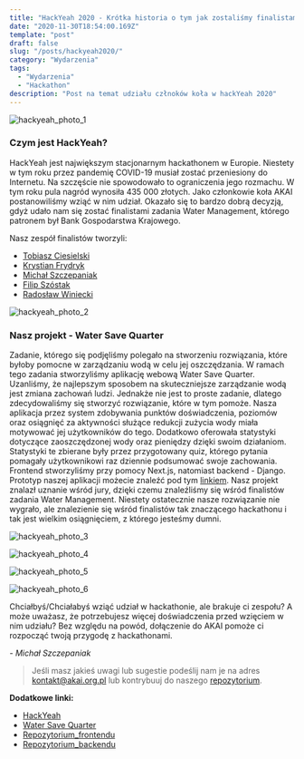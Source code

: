 ```yaml
---
title: "HackYeah 2020 - Krótka historia o tym jak zostaliśmy finalistami"
date: "2020-11-30T18:54:00.169Z"
template: "post"
draft: false
slug: "/posts/hackyeah2020/"
category: "Wydarzenia"
tags:
  - "Wydarzenia"
  - "Hackathon"
description: "Post na temat udziału człnoków koła w hackYeah 2020"
---
```


![hackyeah_photo_1](/media/hackyeah-logo.jpg)
### Czym jest HackYeah?
HackYeah jest największym stacjonarnym hackathonem w Europie. 
Niestety w tym roku przez pandemię COVID-19 musiał zostać przeniesiony do Internetu.
Na szczęście nie spowodowało to ograniczenia jego rozmachu. W tym roku pula nagród wynosiła 435 000 złotych.
Jako członkowie koła AKAI postanowiliśmy wziąć w nim udział. Okazało się to bardzo dobrą decyzją,
gdyż udało nam się zostać finalistami zadania Water Management, którego patronem był Bank Gospodarstwa Krajowego.

Nasz zespół finalistów tworzyli:
- [Tobiasz Ciesielski](https://github.com/tobiaszciesielski)
- [Krystian Frydryk](https://github.com/krychaxp)
- [Michał Szczepaniak](https://github.com/Szczepaniak-M)
- [Filip Szóstak](https://github.com/Cheriit)
- [Radosław Winiecki](https://github.com/radswn)


![hackyeah_photo_2](/media/hackyeah-result.PNG)
### Nasz projekt - Water Save Quarter
Zadanie, którego się podjęliśmy polegało na stworzeniu rozwiązania, które byłoby pomocne w zarządzaniu wodą w celu jej oszczędzania. 
W ramach tego zadania stworzyliśmy aplikację webową Water Save Quarter. Uzanliśmy, że najlepszym sposobem na skuteczniejsze zarządzanie wodą
jest zmiana zachowań ludzi. Jednakże nie jest to proste zadanie, dlatego zdecydowaliśmy się stworzyć rozwiązanie,
które w tym pomoże. Nasza aplikacja przez system zdobywania punktów doświadczenia, poziomów oraz osiągnięć za aktywności
służące redukcji zużycia wody miała motywować jej użytkowników do tego. Dodatkowo oferowała statystyki dotyczące zaoszczędzonej wody
oraz pieniędzy dzięki swoim działaniom. Statystyki te zbierane były przez przygotowany quiz, którego pytania pomagały użytkownikowi
raz dziennie podsumować swoje zachowania. Frontend stworzyliśmy przy pomocy Next.js, natomiast backend - Django. 
Prototyp naszej aplikacji możecie znaleźć pod tym [linkiem](https://swq.netlify.app/). 
Nasz projekt znalazł uznanie wśród jury, dzięki czemu znaleźliśmy się wśród finalistów zadania Water Management.
Niestety ostatecznie nasze rozwiązanie nie wygrało, ale znalezienie się wśród finalistów tak znaczącego hackathonu 
i tak jest wielkim osiągnięciem, z którego jesteśmy dumni.

![hackyeah_photo_3](/media/wsq-login.png)


![hackyeah_photo_4](/media/wsq-stat.png)


![hackyeah_photo_5](/media/wsq-question.png)


![hackyeah_photo_6](/media/wsq-ach.png)




Chciałbyś/Chciałabyś wziąć udział w hackathonie, ale brakuje ci zespołu? A może uważasz, że potrzebujesz więcej doświadczenia przed wzięciem w nim udziału? Bez względu na powód, dołączenie do AKAI pomoże ci rozpocząć twoją przygodę z hackathonami.


*- Michał Szczepaniak*

> Jeśli masz jakieś uwagi lub sugestie podeślij nam je na adres [kontakt@akai.org.pl](mailto:kontakt@akai.org.pl) lub kontrybuuj do naszego [repozytorium](https://github.com/akai-org/blog).

**Dodatkowe linki:**
- [HackYeah](https://hackyeah.pl/)
- [Water Save Quarter](https://swq.netlify.app/)
- [Repozytorium_frontendu](https://github.com/akai-org/hackyeah_2020_water_frontend)
- [Repozytorium_backendu](https://github.com/akai-org/hackyeah_2020_water_backend)
 
